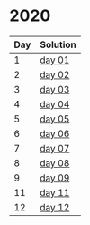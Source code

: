 # 2020

| Day | Solution |
| --- | --- |
| 1 | [day 01](/2020/day_01/src/main.rs) |
| 2 | [day 02](/2020/day_02/src/main.rs) |
| 3 | [day 03](/2020/day_03/src/main.rs) |
| 4 | [day 04](/2020/day_04/src/main.rs) |
| 5 | [day 05](/2020/day_05/src/main.rs) |
| 6 | [day 06](/2020/day_06/src/main.rs) |
| 7 | [day 07](/2020/day_07/src/main.rs) |
| 8 | [day 08](/2020/day_08/src/main.rs) |
| 9 | [day 09](/2020/day_09/src/main.rs) |
| 11 | [day 11](/2020/day_11/src/main.rs) |
| 12 | [day 12](/2020/day_12/src/main.rs) |